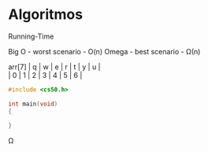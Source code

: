 # Algoritmos
Running-Time 

Big O - worst scenario - O(n)
Omega - best scenario  - Ω(n) 


arr[7]
| q | w | e | r | t | y | u |           
| 0 | 1 | 2 | 3 | 4 | 5 | 6 |

```c
#include <cs50.h>

int main(void)
{
    
}
```

Ω
